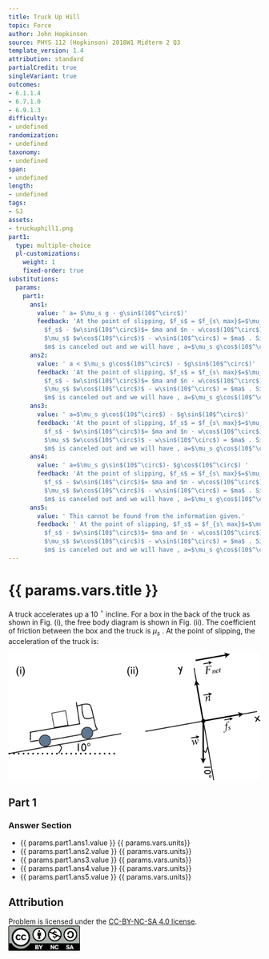 ```yaml
---
title: Truck Up Hill
topic: Force
author: John Hopkinson
source: PHYS 112 (Hopkinson) 2018W1 Midterm 2 Q3
template_version: 1.4
attribution: standard
partialCredit: true
singleVariant: true
outcomes:
- 6.1.1.4
- 6.7.1.0
- 6.9.1.3
difficulty:
- undefined
randomization:
- undefined
taxonomy:
- undefined
span:
- undefined
length:
- undefined
tags:
- SJ
assets:
- truckuphill1.png
part1:
  type: multiple-choice
  pl-customizations:
    weight: 1
    fixed-order: true
substitutions:
  params:
    part1:
      ans1:
        value: ' a= $\mu_s g - g\sin$(10$^\circ$)'
        feedback: 'At the point of slipping, $f_s$ = $f_{s\ max}$=$\mu_s$ n .  Also,
          $f_s$ - $w\sin$(10$^\circ$)$= $ma and $n - w\cos$(10$^\circ$) = 0 . Therefore,
          $\mu_s$ $w\cos$(10$^\circ$)$ - w\sin$(10$^\circ$) = $ma$ . Since $w= mg$,
          $m$ is canceled out and we will have , a=$\mu_s g\cos$(10$^\circ$) - $g\sin$(10$^\circ$). '
      ans2:
        value: ' a < $\mu_s g\cos$(10$^\circ$) - $g\sin$(10$^\circ$)'
        feedback: 'At the point of slipping, $f_s$ = $f_{s\ max}$=$\mu_s$ n .  Also,
          $f_s$ - $w\sin$(10$^\circ$)$= $ma and $n - w\cos$(10$^\circ$) = 0 . Therefore,
          $\mu_s$ $w\cos$(10$^\circ$)$ - w\sin$(10$^\circ$) = $ma$ . Since $w= mg$,
          $m$ is canceled out and we will have , a=$\mu_s g\cos$(10$^\circ$) - $g\sin$(10$^\circ$). '
      ans3:
        value: ' a=$\mu_s g\cos$(10$^\circ$) - $g\sin$(10$^\circ$)'
        feedback: 'At the point of slipping, $f_s$ = $f_{s\ max}$=$\mu_s$ n .  Also,
          $f_s$ - $w\sin$(10$^\circ$)$= $ma and $n - w\cos$(10$^\circ$) = 0 . Therefore,
          $\mu_s$ $w\cos$(10$^\circ$)$ - w\sin$(10$^\circ$) = $ma$ . Since $w= mg$,
          $m$ is canceled out and we will have , a=$\mu_s g\cos$(10$^\circ$) - $g\sin$(10$^\circ$). '
      ans4:
        value: ' a=$\mu_s g\sin$(10$^\circ$)- $g\cos$(10$^\circ$) '
        feedback: 'At the point of slipping, $f_s$ = $f_{s\ max}$=$\mu_s$ n .  Also,
          $f_s$ - $w\sin$(10$^\circ$)$= $ma and $n - w\cos$(10$^\circ$) = 0 . Therefore,
          $\mu_s$ $w\cos$(10$^\circ$)$ - w\sin$(10$^\circ$) = $ma$ . Since $w= mg$,
          $m$ is canceled out and we will have , a=$\mu_s g\cos$(10$^\circ$) - $g\sin$(10$^\circ$). '
      ans5:
        value: ' This cannot be found from the information given.'
        feedback: ' At the point of slipping, $f_s$ = $f_{s\ max}$=$\mu_s$ n .  Also,
          $f_s$ - $w\sin$(10$^\circ$)$= $ma and $n - w\cos$(10$^\circ$) = 0 . Therefore,
          $\mu_s$ $w\cos$(10$^\circ$)$ - w\sin$(10$^\circ$) = $ma$ . Since $w= mg$,
          $m$ is canceled out and we will have , a=$\mu_s g\cos$(10$^\circ$) - $g\sin$(10$^\circ$).'
---
```

# {{ params.vars.title }}
A truck accelerates up a 10  $^\circ$  incline. For a box in the back of the truck as shown in Fig. (i), the free body diagram is shown in Fig. (ii). The coefficient of friction between the box and the truck is $\mu_s$ . At the point of slipping, the acceleration of the truck is:

<img src="truckuphill1.png">

## Part 1

### Answer Section

- {{ params.part1.ans1.value }} {{ params.vars.units}}
- {{ params.part1.ans2.value }} {{ params.vars.units}}
- {{ params.part1.ans3.value }} {{ params.vars.units}}
- {{ params.part1.ans4.value }} {{ params.vars.units}}
- {{ params.part1.ans5.value }} {{ params.vars.units}}

## Attribution

Problem is licensed under the [CC-BY-NC-SA 4.0 license](https://creativecommons.org/licenses/by-nc-sa/4.0/).<br> ![The Creative Commons 4.0 license requiring attribution-BY, non-commercial-NC, and share-alike-SA license.](https://raw.githubusercontent.com/firasm/bits/master/by-nc-sa.png)